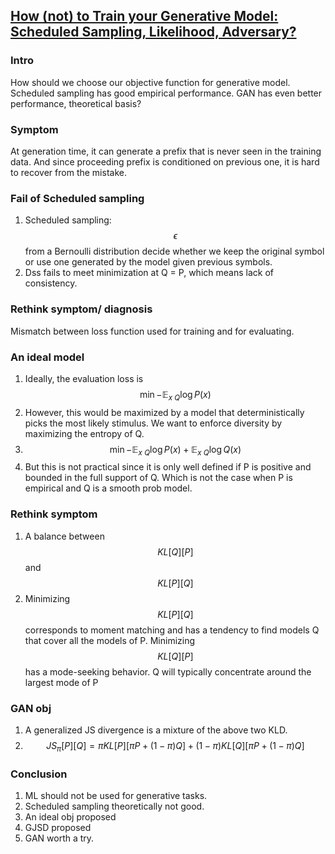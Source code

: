 ## [How (not) to Train your Generative Model: Scheduled Sampling,  Likelihood, Adversary?](https://arxiv.org/abs/1511.05101)

### Intro

How should we choose our objective function for generative model. Scheduled sampling has good empirical performance. GAN has even better performance, theoretical basis?

### Symptom

At generation time, it can generate a prefix that is never seen in the training data. And since proceeding prefix is conditioned on previous one, it is hard to recover from the mistake.

### Fail of Scheduled sampling

1. Scheduled sampling: $$\epsilon​$$ from a Bernoulli distribution decide whether we keep the original symbol or use one generated by the model given previous symbols.
2. Dss fails to meet minimization at Q = P, which means lack of consistency.

### Rethink symptom/ diagnosis

Mismatch between loss function used for training and for evaluating.

### An ideal model

1. Ideally, the evaluation loss is $$\min{-\mathbb{E}_{x~Q}\log{P(x)}}$$
2. However, this would be maximized by a model that deterministically picks the most likely stimulus. We want to enforce diversity by maximizing the entropy of Q.
3. $$\min{-\mathbb{E}_{x~Q}\log{P(x)}+\mathbb{E}_{x~Q}\log{Q(x)}}$$
4. But this is not practical since it is only well defined if P is positive and bounded in the full support of Q. Which is not the case when P is empirical and Q is a smooth prob model.

### Rethink symptom

1. A balance between $$KL[Q][P]$$ and $$KL[P][Q]$$ 
2. Minimizing $$KL[P][Q]$$ corresponds to moment matching and has a tendency to find models Q that cover all the models of P. Minimizing $$KL[Q][P]$$ has a mode-seeking behavior. Q will typically concentrate around the largest mode of P

### GAN obj

1. A generalized JS divergence is a mixture of the above two KLD.
2. $$JS_\pi[P][Q] = \pi KL[P][\pi P + (1-\pi )Q]+(1-\pi)KL[Q][\pi P + (1-\pi)Q]$$

### Conclusion

1. ML should not be used for generative tasks.
2. Scheduled sampling theoretically not good.
3. An ideal obj proposed
4. GJSD proposed
5. GAN worth a try.
